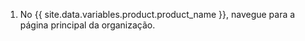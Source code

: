 1. No {{ site.data.variables.product.product_name }}, navegue para a página principal da organização.

